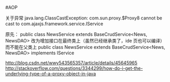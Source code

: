 #AOP

关于异常
java.lang.ClassCastException: com.sun.proxy.$Proxy8 cannot be cast to com.ajaxjs.framework.service.IService

原先：
public class NewsService extends BaseCrudService<News, NewsDAO>
改为增加接口在最终类上（虽然已经继承类了，ide 页也可以编译）而不能在父类上
public class NewsService extends BaseCrudService<News, NewsDAO> implements IService<News>

http://blog.csdn.net/wwy543565357/article/details/45645965
http://stackoverflow.com/questions/3344299/how-do-i-get-the-underlying-type-of-a-proxy-object-in-java